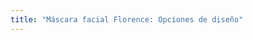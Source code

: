 ```yaml
---
title: "Máscara facial Florence: Opciones de diseño"
---
```


<PatternOptions pattern='florence' />
